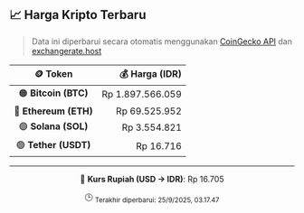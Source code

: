 

<!-- HARGA_KRIPTO -->
## 📈 Harga Kripto Terbaru

> Data ini diperbarui secara otomatis menggunakan [CoinGecko API](https://www.coingecko.com/) dan [exchangerate.host](https://exchangerate.host/)

<div align="center">

| 🪙 Token | 💰 Harga (IDR) |
|:------:|---------------:|
| 🟠 **Bitcoin (BTC)**   | Rp 1.897.566.059 |
| 🔵 **Ethereum (ETH)**  | Rp 69.525.952 |
| 🟣 **Solana (SOL)**    | Rp 3.554.821 |
| 🟢 **Tether (USDT)**   | Rp 16.716 |

---

💱 **Kurs Rupiah (USD → IDR)**: Rp 16.705

🕒 <sub>Terakhir diperbarui: 25/9/2025, 03.17.47</sub>

</div>
<!-- /HARGA_KRIPTO -->